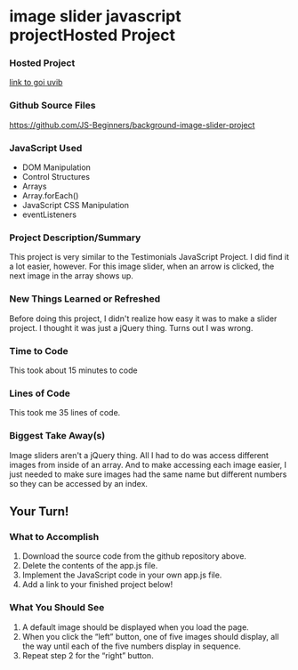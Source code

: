 # image slider javascript projectHosted Project
### Hosted Project
[link to goi uvib](https://js-beginners.github.io/background-image-slider-project/)
### Github Source Files
https://github.com/JS-Beginners/background-image-slider-project
### JavaScript Used
* DOM Manipulation
* Control Structures
* Arrays
* Array.forEach()
* JavaScript CSS Manipulation
* eventListeners
### Project Description/Summary
This project is very similar to the Testimonials JavaScript Project. I did find it a lot easier, however. For this image slider, when an arrow is clicked, the next image in the array shows up.
### New Things Learned or Refreshed
Before doing this project, I didn't realize how easy it was to make a slider project. I thought it was just a jQuery thing. Turns out I was wrong.
### Time to Code
This took about 15 minutes to code
### Lines of Code
This took me 35 lines of code.
### Biggest Take Away(s)
Image sliders aren't a jQuery thing. All I had to do was access different images from inside of an array. And to make accessing each image easier, I just needed to make sure images had the same name but different numbers so they can be accessed by an index.
## Your Turn!
### What to Accomplish
1. Download the source code from the github repository above.
2. Delete the contents of the app.js file.
3. Implement the JavaScript code in your own app.js file.
4. Add a link to your finished project below!
### What You Should See
1. A default image should be displayed when you load the page.
2. When you click the “left” button, one of five images should display, all the way until each of the five numbers display in sequence.
3. Repeat step 2 for the “right” button.